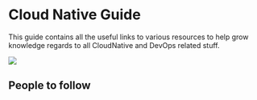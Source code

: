 # Cloud Native Guide

This guide contains all the useful links to various resources to help grow knowledge regards to all CloudNative and DevOps related stuff.



![](.gitbook/assets/0\_2jC5-BIaLSHDlFHo.png)

## People to follow

